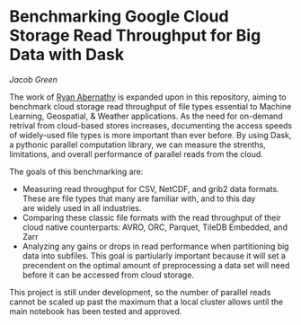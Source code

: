 # Benchmarking Google Cloud Storage Read Throughput for Big Data with Dask
*Jacob Green*  

The work of [Ryan Abernathy](https://github.com/earthcube2020/ec20_abernathey_etal) is expanded upon in this repository, aiming to benchmark cloud storage read throughput of file types essential to Machine Learning, Geospatial, & Weather applications. As the need for on-demand retrival from cloud-based stores increases, documenting the access speeds of widely-used file types is more important than ever before. By using Dask, a pythonic parallel computation library, we can measure the strenths, limitations, and overall performance of parallel reads from the cloud.  

The goals of this benchmarking are:
- Measuring read throughput for CSV, NetCDF, and grib2 data formats. These are file types that many are familiar with, and to this day  
are widely used in all industries.
- Comparing these classic file formats with the read throughput of their cloud native counterparts: AVRO, ORC, Parquet, TileDB Embedded, and Zarr
- Analyzing any gains or drops in read performance when partitioning big data into subfiles. This goal is partiularly important because it will 
set a precendent on the optimal amount of preprocessing a data set will need before it can be accessed from cloud storage.  

This project is still under development, so the number of parallel reads cannot be scaled up past the maximum that a local cluster allows until the main notebook has been tested and approved.
